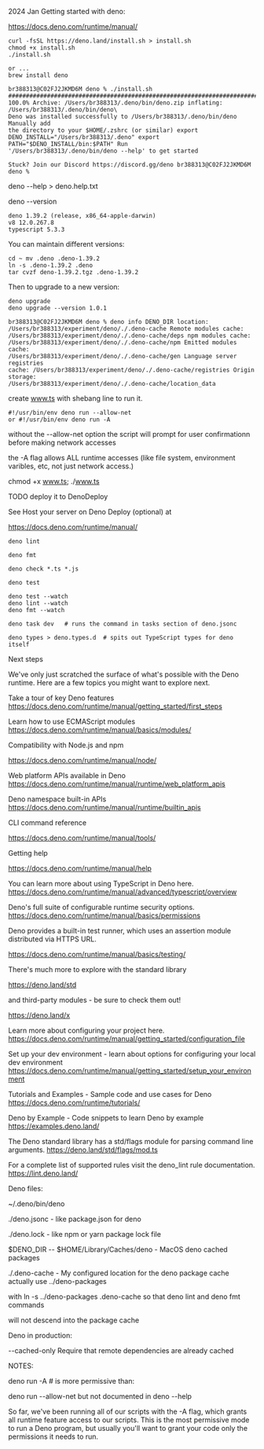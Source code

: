2024 Jan
Getting started with deno:

https://docs.deno.com/runtime/manual/

```
curl -fsSL https://deno.land/install.sh > install.sh
chmod +x install.sh
./install.sh

or ...
brew install deno
```

```
br388313@C02FJ2JKMD6M deno % ./install.sh
##########################################################################
100.0% Archive: /Users/br388313/.deno/bin/deno.zip inflating:
/Users/br388313/.deno/bin/deno\
Deno was installed successfully to /Users/br388313/.deno/bin/deno Manually add
the directory to your $HOME/.zshrc (or similar) export
DENO_INSTALL="/Users/br388313/.deno" export PATH="$DENO_INSTALL/bin:$PATH" Run
'/Users/br388313/.deno/bin/deno --help' to get started

Stuck? Join our Discord https://discord.gg/deno br388313@C02FJ2JKMD6M deno %
```

deno --help > deno.help.txt

deno --version

```
deno 1.39.2 (release, x86_64-apple-darwin) 
v8 12.0.267.8
typescript 5.3.3
```

You can maintain different versions:

```
cd ~ mv .deno .deno-1.39.2
ln -s .deno-1.39.2 .deno 
tar cvzf deno-1.39.2.tgz .deno-1.39.2
```

Then to upgrade to a new version:

```
deno upgrade
deno upgrade --version 1.0.1
```

```
br388313@C02FJ2JKMD6M deno % deno info DENO_DIR location:
/Users/br388313/experiment/deno/./.deno-cache Remote modules cache:
/Users/br388313/experiment/deno/./.deno-cache/deps npm modules cache:
/Users/br388313/experiment/deno/./.deno-cache/npm Emitted modules cache:
/Users/br388313/experiment/deno/./.deno-cache/gen Language server registries
cache: /Users/br388313/experiment/deno/./.deno-cache/registries Origin storage:
/Users/br388313/experiment/deno/./.deno-cache/location_data
```

create www.ts with shebang line to run it.

```
#!/usr/bin/env deno run --allow-net
or #!/usr/bin/env deno run -A
```

without the --allow-net option the script will prompt for user confirmationn
before making network accesses

the -A flag allows ALL runtime accesses (like file system, environment varibles,
etc, not just network access.)

chmod +x www.ts; ./www.ts

TODO deploy it to DenoDeploy

See Host your server on Deno Deploy (optional) at

https://docs.deno.com/runtime/manual/

```
deno lint

deno fmt

deno check *.ts *.js

deno test

deno test --watch
deno lint --watch
deno fmt --watch

deno task dev   # runs the command in tasks section of deno.jsonc

deno types > deno.types.d  # spits out TypeScript types for deno itself
```

Next steps

We've only just scratched the surface of what's possible with the Deno runtime.
Here are a few topics you might want to explore next.

Take a tour of key Deno features
https://docs.deno.com/runtime/manual/getting_started/first_steps

Learn how to use ECMAScript modules
https://docs.deno.com/runtime/manual/basics/modules/

Compatibility with Node.js and npm

https://docs.deno.com/runtime/manual/node/

Web platform APIs available in Deno
https://docs.deno.com/runtime/manual/runtime/web_platform_apis

Deno namespace built-in APIs
https://docs.deno.com/runtime/manual/runtime/builtin_apis

CLI command reference

https://docs.deno.com/runtime/manual/tools/

Getting help

https://docs.deno.com/runtime/manual/help

You can learn more about using TypeScript in Deno here.
https://docs.deno.com/runtime/manual/advanced/typescript/overview

Deno's full suite of configurable runtime security options.
https://docs.deno.com/runtime/manual/basics/permissions

Deno provides a built-in test runner, which uses an assertion module distributed
via HTTPS URL.

https://docs.deno.com/runtime/manual/basics/testing/

There's much more to explore with the standard library

https://deno.land/std

and third-party modules - be sure to check them out!

https://deno.land/x

Learn more about configuring your project here.
https://docs.deno.com/runtime/manual/getting_started/configuration_file

Set up your dev environment - learn about options for configuring your local dev
environment
https://docs.deno.com/runtime/manual/getting_started/setup_your_environment

Tutorials and Examples - Sample code and use cases for Deno
https://docs.deno.com/runtime/tutorials/

Deno by Example - Code snippets to learn Deno by example
https://examples.deno.land/

The Deno standard library has a std/flags module for parsing command line arguments.
https://deno.land/std/flags/mod.ts

For a complete list of supported rules visit the deno_lint rule documentation.
https://lint.deno.land/

Deno files:

~/.deno/bin/deno

./deno.jsonc - like package.json for deno

./deno.lock - like npm or yarn package lock file

$DENO_DIR -- $HOME/Library/Caches/deno - MacOS deno cached packages

./.deno-cache - My configured location for the deno package cache actually use
../deno-packages

with ln -s ../deno-packages .deno-cache so that deno lint and deno fmt commands

will not descend into the package cache

Deno in production:

--cached-only Require that remote dependencies are already cached

NOTES:

deno run -A # is more permissive than:

deno run --allow-net but not documented in deno --help

So far, we've been running all of our scripts with the -A flag, which grants all
runtime feature access to our scripts. This is the most permissive mode to run a
Deno program, but usually you'll want to grant your code only the permissions it
needs to run.
